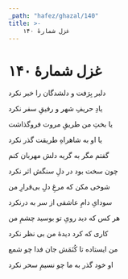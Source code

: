 ```yaml
---
_path: "hafez/ghazal/140"
title: >-
    غزل شمارهٔ ۱۴۰
---
```

# غزل شمارهٔ ۱۴۰

<div class="b" id="bn1"><div class="m1"><p>دلبر بِرَفت و دلشدگان را خبر نکرد</p></div>
<div class="m2"><p>یادِ حریفِ شهر و رفیقِ سفر نکرد</p></div></div>
<div class="b" id="bn2"><div class="m1"><p>یا بختِ من طریقِ مروت فروگذاشت</p></div>
<div class="m2"><p>یا او به شاهراهِ طریقت گذر نکرد</p></div></div>
<div class="b" id="bn3"><div class="m1"><p>گفتم مگر به گریه دلش مهربان کنم</p></div>
<div class="m2"><p>چون سخت بود در دلِ سنگش اثر نکرد</p></div></div>
<div class="b" id="bn4"><div class="m1"><p>شوخی مکن که مرغِ دلِ بی‌قرارِ من</p></div>
<div class="m2"><p>سودایِ دامِ عاشقی از سر به درنکرد</p></div></div>
<div class="b" id="bn5"><div class="m1"><p>هر کس که دید رویِ تو بوسید چشمِ من</p></div>
<div class="m2"><p>کاری که کرد دیدهٔ من بی نظر نکرد</p></div></div>
<div class="b" id="bn6"><div class="m1"><p>من ایستاده تا کُنَمَش جان فدا چو شمع</p></div>
<div class="m2"><p>او خود گذر به ما چو نسیمِ سحر نکرد</p></div></div>
